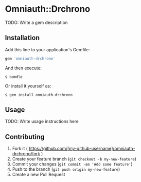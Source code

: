 # Omniauth::Drchrono

TODO: Write a gem description

## Installation

Add this line to your application's Gemfile:

```ruby
gem 'omniauth-drchrono'
```

And then execute:

    $ bundle

Or install it yourself as:

    $ gem install omniauth-drchrono

## Usage

TODO: Write usage instructions here

## Contributing

1. Fork it ( https://github.com/[my-github-username]/omniauth-drchrono/fork )
2. Create your feature branch (`git checkout -b my-new-feature`)
3. Commit your changes (`git commit -am 'Add some feature'`)
4. Push to the branch (`git push origin my-new-feature`)
5. Create a new Pull Request
